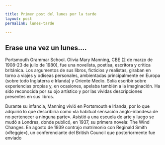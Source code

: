 ```yaml
---

title: Primer post del lunes por la tarde
layout: post
permalink: lunes-tarde

---
```


## Erase una vez un lunes....

Portsmouth Grammar School.
Olivia Mary Manning, CBE (2 de marzo de 1908-23 de julio de 1980), fue una novelista, poetisa, escritora y crítica británica. Los argumentos de sus libros, ficticios y realistas, giraban en torno a viajes y odiseas personales, ambientadas principalmente en Europa (sobre todo Inglaterra e Irlanda) y Oriente Medio. Solía escribir sobre experiencias propias y, en ocasiones, apelaba también a la imaginación. Ha sido reconocida por su ojo artístico y por las vívidas descripciones presentes en sus libros.

Durante su infancia, Manning vivió en Portsmouth e Irlanda, por lo que adquirió lo que describiría como «la habitual sensación anglo-irlandesa de no pertenecer a ninguna parte». Asistió a una escuela de arte y luego se mudó a Londres, donde publicó, en 1937, su primera novela: The Wind Changes. En agosto de 1939 contrajo matrimonio con Reginald Smith («Reggie»), un conferenciante del British Council que posteriormente fue enviado


